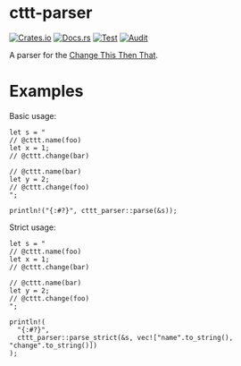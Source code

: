 # cttt-parser

[![Crates.io](https://img.shields.io/crates/v/cttt-parser.svg)](https://crates.io/crates/cttt-parser)
[![Docs.rs](https://docs.rs/cttt-parser/badge.svg)](https://docs.rs/cttt-parser)
[![Test](https://github.com/change-this-then-that/cttt-parser/actions/workflows/ci.yml/badge.svg)](https://github.com/change-this-then-that/cttt-parser/actions/workflows/ci.yml)
[![Audit](https://github.com/change-this-then-that/cttt-parser/actions/workflows/audit.yml/badge.svg)](https://github.com/change-this-then-that/cttt-parser/actions/workflows/audit.yml)

A parser for the [Change This Then That](https://github.com/change-this-then-that).

# Examples

Basic usage:

```
let s = "
// @cttt.name(foo)
let x = 1;
// @cttt.change(bar)

// @cttt.name(bar)
let y = 2;
// @cttt.change(foo)
";

println!("{:#?}", cttt_parser::parse(&s));
```

Strict usage:

```
let s = "
// @cttt.name(foo)
let x = 1;
// @cttt.change(bar)

// @cttt.name(bar)
let y = 2;
// @cttt.change(foo)
";

println!(
  "{:#?}",
  cttt_parser::parse_strict(&s, vec!["name".to_string(), "change".to_string()])
);
```
